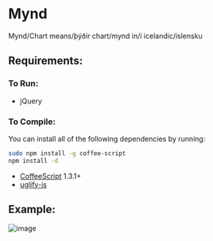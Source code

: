 # Mynd
Mynd/Chart means/þýðir chart/mynd in/í icelandic/íslensku

## Requirements:
### To Run:

- jQuery

### To Compile:

You can install all of the following dependencies by running:

```bash
sudo npm install -g coffee-script
npm install -d
```

- [CoffeeScript](http://coffeescript.org/) 1.3.1+
- [uglify-js](https://github.com/mishoo/UglifyJS)

## Example:
![image](https://raw.github.com/radekstepan/Mynd/master/example.png)